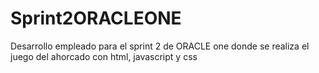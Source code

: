 # Sprint2ORACLEONE
Desarrollo empleado para el sprint 2 de ORACLE one donde se realiza el juego del ahorcado con html, javascript y css
